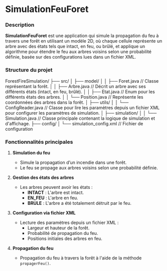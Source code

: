 # SimulationFeuForet


### Description

**SimulationFeuForet** est une application qui simule la propagation du feu à travers une forêt en utilisant un modèle 2D, où chaque cellule représente un arbre avec des états tels que intact, en feu, ou brûlé, et applique un algorithme pour étendre le feu aux arbres voisins selon une probabilité définie, basée sur des configurations lues dans un fichier XML.


### Structure du projet

ForestFireSimulation/
├── src/
│   ├── model/
│   │   ├── Foret.java         // Classe représentant la forêt.
│   │   ├── Arbre.java         // Décrit un arbre avec ses différents états (intact, en feu, brûlé).
│   │   ├── Etat.java          // Enum pour les différents états des arbres.
│   │   └── Position.java      // Représente les coordonnées des arbres dans la forêt.
│   ├── utils/
│   │   └── ConfigReader.java  // Classe pour lire les paramètres depuis un fichier XML pour configurer les  paramètres de simulation.
│   ├── simulation/
│   │   └── Simulation.java    // Classe principale contenant la logique de simulation et d'affichage.
├── config/
│   └── simulation_config.xml  // Fichier de configuration


### Fonctionnalités principales

1. **Simulation du feu**  
   - Simule la propagation d’un incendie dans une forêt.
   - Le feu se propage aux arbres voisins selon une probabilité définie.

2. **Gestion des états des arbres**  
   - Les arbres peuvent avoir les états :  
     - **INTACT** : L'arbre est intact.  
     - **EN_FEU** : L'arbre en feu.  
     - **BRULE** : L'arbre a été totalement détruit par le feu.

3. **Configuration via fichier XML**  
   - Lecture des paramètres depuis un fichier XML :
     - Largeur et hauteur de la forêt.
     - Probabilité de propagation du feu.
     - Positions initiales des arbres en feu.

4. **Propagation du feu**  
   - Propagation du feu à travers la forêt à l'aide de la méthode `propagerFeu()`.